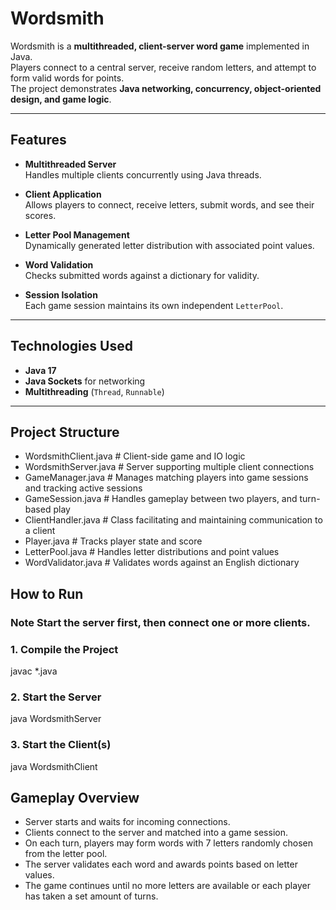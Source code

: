# Wordsmith

Wordsmith is a **multithreaded, client-server word game** implemented in Java.  
Players connect to a central server, receive random letters, and attempt to form valid words for points.  
The project demonstrates **Java networking, concurrency, object-oriented design, and game logic**.

---

## Features

- **Multithreaded Server**  
  Handles multiple clients concurrently using Java threads.

- **Client Application**  
  Allows players to connect, receive letters, submit words, and see their scores.

- **Letter Pool Management**  
  Dynamically generated letter distribution with associated point values.

- **Word Validation**  
  Checks submitted words against a dictionary for validity.

- **Session Isolation**  
  Each game session maintains its own independent `LetterPool`.

---

## Technologies Used

- **Java 17**
- **Java Sockets** for networking
- **Multithreading** (`Thread`, `Runnable`)

---

## Project Structure
- WordsmithClient.java # Client-side game and IO logic
- WordsmithServer.java # Server supporting multiple client connections
- GameManager.java # Manages matching players into game sessions and tracking active sessions
- GameSession.java # Handles gameplay between two players, and turn-based play
- ClientHandler.java # Class facilitating and maintaining communication to a client
- Player.java # Tracks player state and score
- LetterPool.java # Handles letter distributions and point values
- WordValidator.java # Validates words against an English dictionary

## How to Run

### **Note** Start the server first, then connect one or more clients.

### 1. **Compile the Project**
javac *.java

### 2. **Start the Server**
java WordsmithServer

### 3. **Start the Client(s)**
java WordsmithClient

## Gameplay Overview
- Server starts and waits for incoming connections.
- Clients connect to the server and matched into a game session.
- On each turn, players may form words with 7 letters randomly chosen from the letter pool.
- The server validates each word and awards points based on letter values.
- The game continues until no more letters are available or each player has taken a set amount of turns.